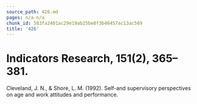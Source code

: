 ```yaml
---
source_path: 426.md
pages: n/a-n/a
chunk_id: 583fa2401ac29e19ab25be8f3b46457ac13ac569
title: '426'
---
```

# Indicators Research, 151(2), 365–381.

Cleveland, J. N., & Shore, L. M. (1992). Self-and supervisory perspectives on age and work attitudes and performance.
